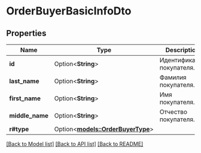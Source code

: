 # OrderBuyerBasicInfoDto

## Properties

Name | Type | Description | Notes
------------ | ------------- | ------------- | -------------
**id** | Option<**String**> | Идентификатор покупателя. | [optional]
**last_name** | Option<**String**> | Фамилия покупателя. | [optional]
**first_name** | Option<**String**> | Имя покупателя. | [optional]
**middle_name** | Option<**String**> | Отчество покупателя. | [optional]
**r#type** | Option<[**models::OrderBuyerType**](OrderBuyerType.md)> |  | [optional]

[[Back to Model list]](../README.md#documentation-for-models) [[Back to API list]](../README.md#documentation-for-api-endpoints) [[Back to README]](../README.md)


